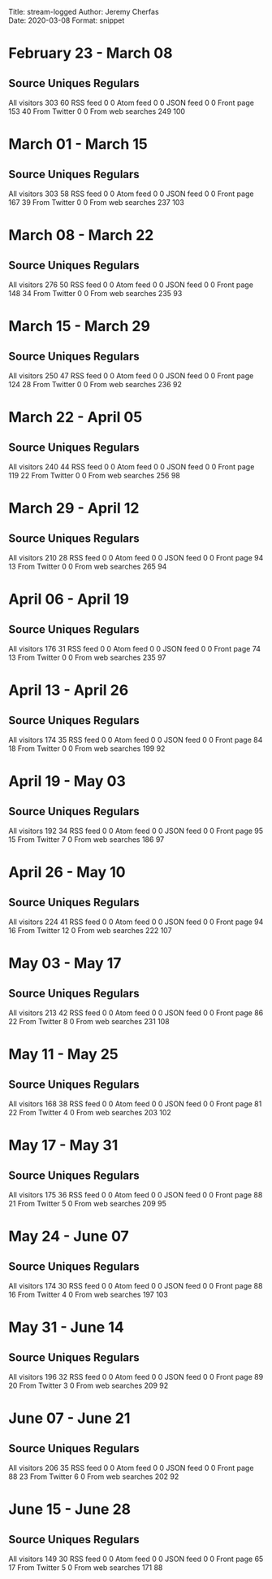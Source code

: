 Title:   stream-logged
Author: Jeremy Cherfas  
Date:   2020-03-08 
Format: snippet   

# February 23 - March 08
Source                 Uniques Regulars
---------------------------------------
All visitors               303       60
RSS feed                     0        0
Atom feed                    0        0
JSON feed                    0        0
Front page                 153       40
From Twitter                 0        0
From web searches          249      100

# March 01 - March 15
Source                 Uniques Regulars
---------------------------------------
All visitors               303       58
RSS feed                     0        0
Atom feed                    0        0
JSON feed                    0        0
Front page                 167       39
From Twitter                 0        0
From web searches          237      103

# March 08 - March 22
Source                 Uniques Regulars
---------------------------------------
All visitors               276       50
RSS feed                     0        0
Atom feed                    0        0
JSON feed                    0        0
Front page                 148       34
From Twitter                 0        0
From web searches          235       93

# March 15 - March 29
Source                 Uniques Regulars
---------------------------------------
All visitors               250       47
RSS feed                     0        0
Atom feed                    0        0
JSON feed                    0        0
Front page                 124       28
From Twitter                 0        0
From web searches          236       92

# March 22 - April 05
Source                 Uniques Regulars
---------------------------------------
All visitors               240       44
RSS feed                     0        0
Atom feed                    0        0
JSON feed                    0        0
Front page                 119       22
From Twitter                 0        0
From web searches          256       98

# March 29 - April 12
Source                 Uniques Regulars
---------------------------------------
All visitors               210       28
RSS feed                     0        0
Atom feed                    0        0
JSON feed                    0        0
Front page                  94       13
From Twitter                 0        0
From web searches          265       94

# April 06 - April 19
Source                 Uniques Regulars
---------------------------------------
All visitors               176       31
RSS feed                     0        0
Atom feed                    0        0
JSON feed                    0        0
Front page                  74       13
From Twitter                 0        0
From web searches          235       97

# April 13 - April 26
Source                 Uniques Regulars
---------------------------------------
All visitors               174       35
RSS feed                     0        0
Atom feed                    0        0
JSON feed                    0        0
Front page                  84       18
From Twitter                 0        0
From web searches          199       92

# April 19 - May 03
Source                 Uniques Regulars
---------------------------------------
All visitors               192       34
RSS feed                     0        0
Atom feed                    0        0
JSON feed                    0        0
Front page                  95       15
From Twitter                 7        0
From web searches          186       97

# April 26 - May 10
Source                 Uniques Regulars
---------------------------------------
All visitors               224       41
RSS feed                     0        0
Atom feed                    0        0
JSON feed                    0        0
Front page                  94       16
From Twitter                12        0
From web searches          222      107

# May 03 - May 17
Source                 Uniques Regulars
---------------------------------------
All visitors               213       42
RSS feed                     0        0
Atom feed                    0        0
JSON feed                    0        0
Front page                  86       22
From Twitter                 8        0
From web searches          231      108

# May 11 - May 25
Source                 Uniques Regulars
---------------------------------------
All visitors               168       38
RSS feed                     0        0
Atom feed                    0        0
JSON feed                    0        0
Front page                  81       22
From Twitter                 4        0
From web searches          203      102

# May 17 - May 31
Source                 Uniques Regulars
---------------------------------------
All visitors               175       36
RSS feed                     0        0
Atom feed                    0        0
JSON feed                    0        0
Front page                  88       21
From Twitter                 5        0
From web searches          209       95

# May 24 - June 07
Source                 Uniques Regulars
---------------------------------------
All visitors               174       30
RSS feed                     0        0
Atom feed                    0        0
JSON feed                    0        0
Front page                  88       16
From Twitter                 4        0
From web searches          197      103

# May 31 - June 14
Source                 Uniques Regulars
---------------------------------------
All visitors               196       32
RSS feed                     0        0
Atom feed                    0        0
JSON feed                    0        0
Front page                  89       20
From Twitter                 3        0
From web searches          209       92

# June 07 - June 21
Source                 Uniques Regulars
---------------------------------------
All visitors               206       35
RSS feed                     0        0
Atom feed                    0        0
JSON feed                    0        0
Front page                  88       23
From Twitter                 6        0
From web searches          202       92

# June 15 - June 28
Source                 Uniques Regulars
---------------------------------------
All visitors               149       30
RSS feed                     0        0
Atom feed                    0        0
JSON feed                    0        0
Front page                  65       17
From Twitter                 5        0
From web searches          171       88

